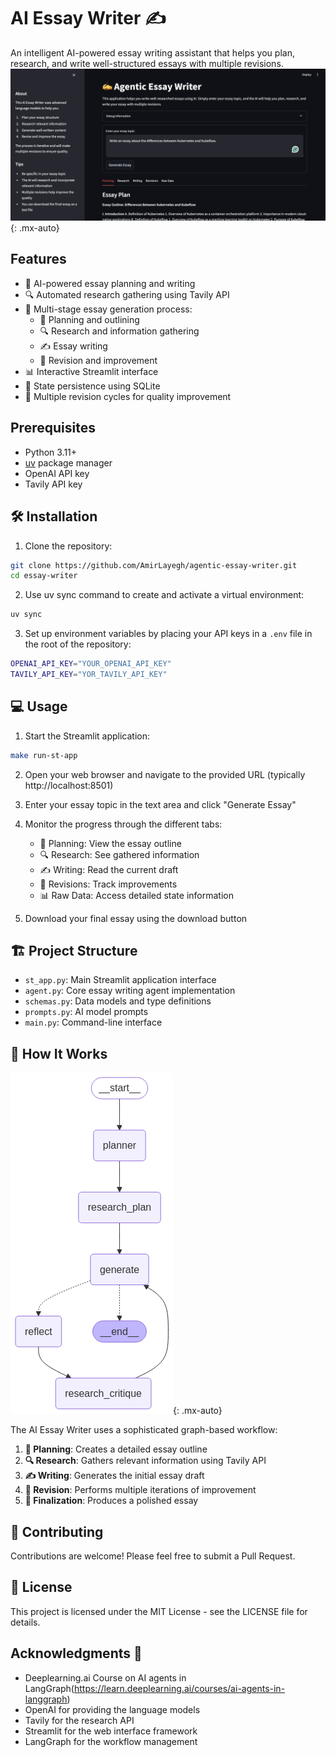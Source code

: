 # AI Essay Writer ✍️

An intelligent AI-powered essay writing assistant that helps you plan, research, and write well-structured essays with multiple revisions.
![](/sources/gui.png){: .mx-auto}

## Features

- 🤖 AI-powered essay planning and writing
- 🔍 Automated research gathering using Tavily API
- 📝 Multi-stage essay generation process:
  - 📝 Planning and outlining
  - 🔍 Research and information gathering
  - ✍️ Essay writing
  - 🔄 Revision and improvement
- 📊 Interactive Streamlit interface
- 💾 State persistence using SQLite
- 🔄 Multiple revision cycles for quality improvement

## Prerequisites

- Python 3.11+
- [uv](https://github.com/astral-sh/uv) package manager
- OpenAI API key
- Tavily API key

## 🛠️ Installation

1. Clone the repository:
```bash
git clone https://github.com/AmirLayegh/agentic-essay-writer.git
cd essay-writer
```

2. Use uv sync command to create and activate a virtual environment:
```bash
uv sync
```


3. Set up environment variables by placing your API keys in a `.env` file in the root of the repository:
``` bash
OPENAI_API_KEY="YOUR_OPENAI_API_KEY"
TAVILY_API_KEY="YOR_TAVILY_API_KEY"
```

## 💻 Usage 

1. Start the Streamlit application:
```bash
make run-st-app
```

2. Open your web browser and navigate to the provided URL (typically http://localhost:8501)

3. Enter your essay topic in the text area and click "Generate Essay"

4. Monitor the progress through the different tabs:
   - 📝 Planning: View the essay outline
   - 🔍 Research: See gathered information
   - ✍️ Writing: Read the current draft
   - 🔄 Revisions: Track improvements
   - 📊 Raw Data: Access detailed state information

5. Download your final essay using the download button

## 🏗️ Project Structure

- `st_app.py`: Main Streamlit application interface
- `agent.py`: Core essay writing agent implementation
- `schemas.py`: Data models and type definitions
- `prompts.py`: AI model prompts
- `main.py`: Command-line interface

## 🚀 How It Works

![](/sources/graph.png){: .mx-auto}

The AI Essay Writer uses a sophisticated graph-based workflow:

1. **📝 Planning**: Creates a detailed essay outline
2. **🔍 Research**: Gathers relevant information using Tavily API
3. **✍️ Writing**: Generates the initial essay draft
4. **🔄 Revision**: Performs multiple iterations of improvement
5. **🔄 Finalization**: Produces a polished essay

## 🤝 Contributing

Contributions are welcome! Please feel free to submit a Pull Request.

## 📜 License

This project is licensed under the MIT License - see the LICENSE file for details.

## Acknowledgments 🙏

- Deeplearning.ai Course on AI agents in LangGraph(https://learn.deeplearning.ai/courses/ai-agents-in-langgraph)
- OpenAI for providing the language models
- Tavily for the research API
- Streamlit for the web interface framework
- LangGraph for the workflow management
